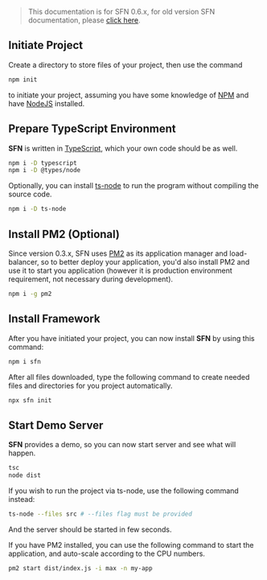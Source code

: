 <!-- title: Getting Start; order: 1 -->

>This documentation is for SFN 0.6.x, for old version SFN documentation, please 
> [click here](/docs/v0.5.x/getting-started).

## Initiate Project

Create a directory to store files of your project, then use the command

```sh
npm init
```

to initiate your project, assuming you have some knowledge of 
[NPM](https://www.npmjs.com/) and have [NodeJS](https://nodejs.org) installed.

## Prepare TypeScript Environment

**SFN** is written in [TypeScript](https://www.typescriptlang.org), which your
own code should be as well.

```sh
npm i -D typescript
npm i -D @types/node
```

Optionally, you can install [ts-node](https://github.com/TypeStrong/ts-node) to
run the program without compiling the source code.

```sh
npm i -D ts-node
```

## Install PM2 (Optional)

Since version 0.3.x, SFN uses [PM2](https://pm2.io) as its application manager 
and load-balancer, so to better deploy your application, you'd also install PM2
and use it to start you application (however it is production environment 
requirement, not necessary during development).

```sh
npm i -g pm2
```

## Install Framework

After you have initiated your project, you can now install **SFN** by using 
this command:

```sh
npm i sfn
```

After all files downloaded, type the following command to create needed files
and directories for you project automatically.

```sh
npx sfn init
```

## Start Demo Server

**SFN** provides a demo, so you can now start server and see what will happen.

```sh
tsc
node dist
```

If you wish to run the project via ts-node, use the following command instead:

```sh
ts-node --files src # --files flag must be provided
```

And the server should be started in few seconds.

If you have PM2 installed, you can use the following command to start the 
application, and auto-scale according to the CPU numbers.

```sh
pm2 start dist/index.js -i max -n my-app
```